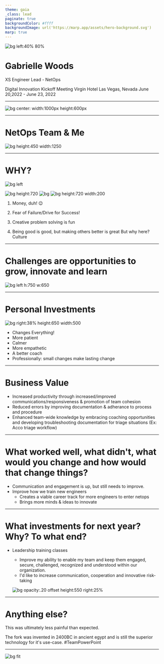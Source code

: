 ```yaml
---
theme: gaia
_class: lead
paginate: true
backgroundColor: #ffff
backgroundImage: url('https://marp.app/assets/hero-background.svg')
marp: true
---
```


![bg left:40% 80%](https://github.com/gwoodsfs/xs2020/blob/5dc09ec882b5fca564586f0f578db4207d40aa61/gwoods%20headshot%202022.jpg?raw=true)

# **Gabrielle Woods**

XS Engineer Lead - NetOps

Digital Innovation Kickoff Meeting
Virgin Hotel Las Vegas, Nevada
June 20,2022 - June 23, 2022

<!--
It's-a-me!
-->


---


![bg center: width:1000px height:600px](https://github.com/gwoodsfs/DI2022V2/blob/main/what-would-you-say-you-do-here.jpg?raw=true)

<!--
I am the XS NetOps team lead. My team & I handle the day-to-day issues and upgrades surrounding network equipment (Routers/Switches/Firewalls/AccessPoints/etc.) If a site falls offline, if someone thinks traffic is being blocked at the firewall, something won't ping, or you can't get wireless signal when you walk down a certain hallways - my team can jump in and help!
-->


---

# NetOps Team & Me

![bg height:450 width:1250](https://github.com/gwoodsfs/DI2022V2/blob/main/mermaid-diagram-20220518161749.png?raw=true)

<!--
Graph seems self-explanatory
-->

---

# WHY?
![bg left](https://dynaimage.cdn.cnn.com/cnn/c_fill,g_auto,w_1200,h_675,ar_16:9/https%3A%2F%2Fcdn.cnn.com%2Fcnnnext%2Fdam%2Fassets%2F220527141447-money-happiness-wellness-stock.jpg)

![bg height:720](https://github.com/gwoodsfs/DI2022V2/blob/main/Fail2.JPG?raw=true)
![bg ](https://i.cbc.ca/1.6464261.1653420856!/fileImage/httpImage/puzzle.jpeg)
![bg height:720 width:200](https://github.com/gwoodsfs/DI2022V2/blob/main/lift-up.jpg?raw=true)
1. Money, duh! :wink:

1. Fear of Failure/Drive for Success!
3. Creative problem solving is fun
4. Being good is good, but making others better is great
But why here? Culture

<!--
What drives you and why?
Money. Isn't that what drives everyone? 
But no, honestly, I feel as though I have answered this question a lot over the years and I think I've narrowed it down to a couple of things. 
1. Fear of failure - I don't want to fail. At anything. It's probably my worst nightmare, which means I will go to great lengths to always be successful.
2. I really enjoy creative problem solving. Networking itself appealed to me greatly because the world of networking is a world with very rigid rules - you can bend them however you can come up, but you can never break them. That's one example of how I enjoy trying to problem solve within constraints.
3. I have always fundamentally believed that the greatest value a person can bring to a team is by bringing value to those around them. Making everyone else you come into contact with _better_ is greater than being amazing yourself. At this point in my career, and in my personal life I am feeling really motivated to coach the people around me. It really is the most rewarding thing. 
4. Culture - The greater culture of Expert services is hugely important to me. I love being part of this team because it really is a team - not just a place that I work at. I learned a long time ago that for me to be happy with my life I needed my workplace to be a place I could enjoy being at, not a place I had to go. I've found that here. 
-->

---
# Challenges are opportunities to grow, innovate and learn
![bg left h:750 w:650](https://github.com/gwoodsfs/DI2022V2/blob/main/Challenge-and-Opportunity.jpg?raw=true)

<!--
Your thoughts on opportunities and challenges.
Challenges = Opportunities
A challenge is just an opportunity to overcome and succeed. 
-->

---
# Personal Investments 
![bg right:38% height:650 width:500](https://github.com/gwoodsfs/DI2022V2/blob/main/Ender2.jpg?raw=true)
- Changes Everything!
- More patient
- Calmer
- More empathetic
- A better coach
- Professionally: small changes make lasting change

<!--
What personal investments did you make in the last 12 months, and how did they impact you and the business?
Top professional accomplishment in the last 12 months? 
Personal investments in the last 12 months? Well, I have a two year old so.... he is the captain of my ship and has pretty much dominated my life for the past two years. It would be silly to think something so life-altering hadn't changed me or had any business impact. Having my son has caused me to grow so rapidly in so many ways it's actually hard to quantify, though I'm sure other parents know exactly what I mean. I am more patient. More calm. I've become a better coach. I've learned a lot about taking a moment and examining the feelings behind peoples' actions and helping them do the same. 

Top Professional accomplishment of the past 12 months?
I'm not sure I can isolate a singular top accomplishment. I have learned to praise the small victories because many small victories together make a lasting change.   
-->

---
# Business Value
- Increased productivity through increased/improved communications/responsiveness & promotion of team cohesion
- Reduced errors by improving documentation & adherance to process and procedure
- Enhanced team-wide knowledge by embracing coaching opportunities and developing troubleshooting documentation for triage situations (Ex: Acco triage workflow)

<!--
What value did you bring to the business over the last 12 months? 
- Increased productivity through increased/improved communications/responsiveness.
- Reduced errors by improving documentation and adherance to processes & procedures
- Enhanced team-wide knowledge by embracing coaching opportunities and developing troubleshooting documentation for triage situations.
-->

---
# What worked well, what didn't, what would you change and how would that change things?
- Communication and engagement is up, but still needs to improve.
- Improve how we train new engineers
    - Creates a viable career track for more engineers to enter netops
    - Brings more minds & ideas to innovate

<!--
- Communication & engagement from my team is up! not well:  We really need to improve our ability to train newer engineers. How would this alter the outcome? Increasing our ability to train and engage newer engineers creates a viable career track for more engineers to enter netops and brings more minds and ideas to help innovate processes within our practice.
-->
---
# What investments for next year? Why? To what end?
- Leadership training classes
    - Improve my ability to enable my team and keep them engaged, secure, challenged, recognized and understood within our organization. 
    - I'd like to increase communication, cooperation and innovative risk-taking

    ![bg opacity:.20 offset height:550 right:25%](https://images-na.ssl-images-amazon.com/images/I/51xrHMLGJPL._SX330_BO1,204,203,200_.jpg)

<!--
It's-a-me!
-->

---
# Anything else?
This was ultimately less painful than expected.

The fork was invented in 2400BC in ancient egypt and is still the superior technology for it's use-case. 
#TeamPowerPoint
 
 <!--
What investments do you plan to make in the next 12 months, why, and what do you hope to achieve? 
- I'm planning to take some training classes to hopefully improve my leadership skills, and am attempting to _use_ the skills I have learned in practice throughout the year. My hope is that despite us all working remote, I can make my team feel engaged, secure, challenged, understood and recognized within our organization. I'd like to see my team increase communication and cooperation with the rest of the team. 
--> 
    
---
![bg fit](https://race.agency/wp-content/uploads/2014/07/Questions-and-answers_public-relations-agency_media-relations.jpg)
<!--
It's-a-me!
-->

